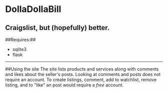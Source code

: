 # DollaDollaBill
Craigslist, but (hopefully) better.
----
##Requires:##

* sqlite3 
* flask

-----
##Using the site
The site lists products and services along with comments and likes about the seller's posts.
Looking at comments and posts does not require an account. To create listings, comment, add to
watchlist, remove listing, and to "like" an post would require a *free* account.
